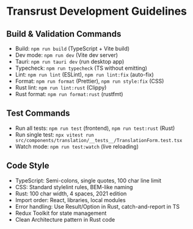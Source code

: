 # Transrust Development Guidelines

## Build & Validation Commands
- Build: `npm run build` (TypeScript + Vite build)
- Dev mode: `npm run dev` (Vite dev server)
- Tauri: `npm run tauri dev` (run desktop app)
- Typecheck: `npm run typecheck` (TS without emitting)
- Lint: `npm run lint` (ESLint), `npm run lint:fix` (auto-fix)
- Format: `npm run format` (Prettier), `npm run style:fix` (CSS)
- Rust lint: `npm run lint:rust` (Clippy)
- Rust format: `npm run format:rust` (rustfmt)

## Test Commands
- Run all tests: `npm run test` (frontend), `npm run test:rust` (Rust)
- Run single test: `npx vitest run src/components/translation/__tests__/TranslationForm.test.tsx`
- Watch mode: `npm run test:watch` (live reloading)

## Code Style
- TypeScript: Semi-colons, single quotes, 100 char line limit
- CSS: Standard stylelint rules, BEM-like naming
- Rust: 100 char width, 4 spaces, 2021 edition
- Import order: React, libraries, local modules
- Error handling: Use Result/Option in Rust, catch-and-report in TS
- Redux Toolkit for state management
- Clean Architecture pattern in Rust code